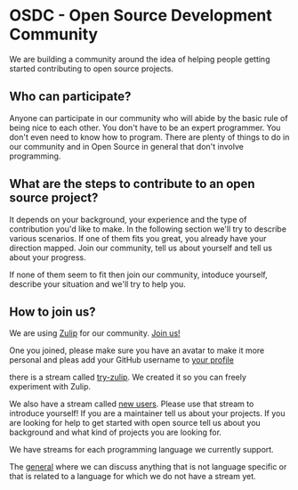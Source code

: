 # OSDC - Open Source Development Community

We are building a community around the idea of helping people getting started contributing to open source projects.

## Who can participate?

Anyone can participate in our community who will abide by the basic rule of being nice to each other.
You don't have to be an expert programmer. You don't even need to know how to program. There are plenty of things to
do in our community and in Open Source in general that don't involve programming.

## What are the steps to contribute to an open source project?

It depends on your background, your experience and the type of contribution you'd like to make.
In the following section we'll try to describe various scenarios. If one of them fits you great,
you already have your direction mapped. Join our community, tell us about yourself and tell us about your progress.

If none of them seem to fit then join our community, intoduce yourself, describe your situation and we'll try to help you.

## How to join us?

We are using [Zulip](https://zulip.com/) for our community. [Join us!](https://osdc.zulipchat.com/)

One you joined, please make sure you have an avatar to make it more personal and pleas add your GitHub username to  [your profile](https://osdc.zulipchat.com/#settings/profile)

there is a stream called [try-zulip](https://osdc.zulipchat.com/#narrow/stream/393561-try-zulip). We created it so you can freely experiment with Zulip.

We also have a stream called [new users](https://osdc.zulipchat.com/#narrow/stream/393737-new-users). Please use that stream to introduce yourself!
If you are a maintainer tell us about your projects. If you are looking for help to get started with open source tell us about you background and what kind of projects you are looking for.

We have streams for each programming language we currently support.

The [general](https://osdc.zulipchat.com/#narrow/stream/393559-general) where we can discuss anything that is not language specific or that is related to a language for which we
do not have a stream yet.

